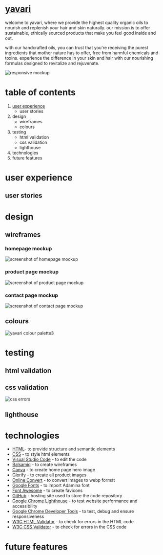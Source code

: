 # [yavari](...)

welcome to yavari, where we provide the highest quality organic oils to nourish and replenish your hair and skin naturally. our mission is to offer sustainable, ethically sourced products that make you feel good inside and out. 

with our handcrafted oils, you can trust that you're receiving the purest ingredients that mother nature has to offer, free from harmful chemicals and toxins. experience the difference in your skin and hair with our nourishing formulas designed to revitalize and rejuvenate.

![responsive mockup](https://github.com/elfitron/yavari/assets/161019521/75541325-4d72-4155-817c-de1c2c8b7caa)


# table of contents

1. [user experience](https://github.com/elfitron/yavari/blob/main/README.md#user-experience)
   - user stories
2. design
   - wireframes
   - colours
4. testing
   - html validation
   - css validation
   - lighthouse
5. technologies
6. future features

# user experience
## user stories

# design

## wireframes
### homepage mockup
![screenshot of homepage mockup](https://share.balsamiq.com/c/rYU2L8x4rinogHKddZDbD3.png)

### product page mockup
![screenshot of product page mockup](https://share.balsamiq.com/c/xyQxzN73zdAbYgvv4QXK9P.png)

### contact page mockup
![screenshot of contact page mockup](https://share.balsamiq.com/c/2GWew3yDnByuk6JdNigTmT.png)

## colours
![yavari colour palette3](https://github.com/elfitron/yavari/assets/161019521/63108bfd-a688-44b6-8e42-a5bdb291cf2b)

# testing

## html validation

## css validation
![css errors](https://github.com/elfitron/yavari/assets/161019521/8fccc25a-9835-494b-8059-c4b5c450aa71)


## lighthouse

# technologies

- [HTML](https://web.dev/learn/html/overview/)- to provide structure and semantic elements 
- [CSS](https://developer.mozilla.org/en-US/docs/Web/CSS) - to style html elements 
- [Visual Studio Code](https://code.visualstudio.com/) - to edit the code
- [Balsamiq](https://balsamiq.com/) - to create wireframes
- [Canva](https://www.canva.com/) - to create home page hero image
- [Glorify](https://glorify.com/) - to create all product images
- [Online Convert](https://image.online-convert.com/convert-to-webp) - to convert images to webp format
- [Google Fonts](https://fonts.google.com/) - to import Adamina font
- [Font Awesome](https://fontawesome.com/) - to create favicons
- [GitHub](https://github.com/) - hosting site used to store the code repository
- [Google Chrome Lighthouse](https://developer.chrome.com/docs/lighthouse/overview/) - to test website performance and accessibility
- [Google Chrome Developer Tools](https://developer.chrome.com/docs/devtools/overview/) - to test, debug and ensure responsiveness
- [W3C HTML Validator](https://validator.w3.org/nu/) - to check for errors in the HTML code
- [W3C CSS Validator](https://jigsaw.w3.org/css-validator/) - to check for errors in the CSS code

# future features






